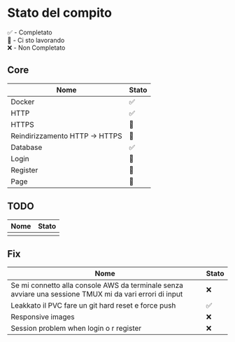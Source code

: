 # Stato del compito

✅ - Completato <br>
🚧 - Ci sto lavorando <br>
❌ - Non Completato <br>

## Core

| Nome                           | Stato |
|--------------------------------|-------|
| Docker                         | ✅     |
| HTTP                           | ✅     |
| HTTPS                          | 🚧    |
| Reindirizzamento HTTP -> HTTPS | 🚧    |
| Database                       | ✅     |
| Login                          | 🚧    |
| Register                       | 🚧    |
| Page                           | 🚧    |

## TODO

| Nome | Stato |
|------|-------|
|      |       |

## Fix

| Nome                                                                                                    | Stato |
|---------------------------------------------------------------------------------------------------------|-------|
| Se mi connetto alla console AWS da terminale senza avviare una sessione TMUX mi da vari errori di input | ❌     |
| Leakkato il PVC fare un git hard reset e force push                                                     | ✅     |
| Responsive images                                                                                       | ❌     |
| Session problem when login o r register                                                                 | ❌     |

